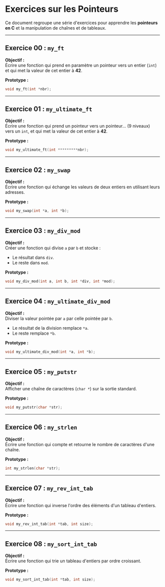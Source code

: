 # Exercices sur les Pointeurs

Ce document regroupe une série d'exercices pour apprendre les **pointeurs en C** et la manipulation de chaînes et de tableaux.

---

## **Exercice 00 : `my_ft`**

**Objectif :**  
Écrire une fonction qui prend en paramètre un pointeur vers un entier (`int`) et qui met la valeur de cet entier à **42**.

**Prototype :**
```c
void my_ft(int *nbr);
```

---

## **Exercice 01 : `my_ultimate_ft`**

**Objectif :**  
Écrire une fonction qui prend un pointeur vers un pointeur... (9 niveaux) vers un `int`, et qui met la valeur de cet entier à **42**.

**Prototype :**
```c
void my_ultimate_ft(int *********nbr);
```

---

## **Exercice 02 : `my_swap`**

**Objectif :**  
Écrire une fonction qui échange les valeurs de deux entiers en utilisant leurs adresses.

**Prototype :**
```c
void my_swap(int *a, int *b);
```

---

## **Exercice 03 : `my_div_mod`**

**Objectif :**  
Créer une fonction qui divise `a` par `b` et stocke :  
- Le résultat dans `div`.  
- Le reste dans `mod`.

**Prototype :**
```c
void my_div_mod(int a, int b, int *div, int *mod);
```

---

## **Exercice 04 : `my_ultimate_div_mod`**

**Objectif :**  
Diviser la valeur pointée par `a` par celle pointée par `b`.  
- Le résultat de la division remplace `*a`.  
- Le reste remplace `*b`.

**Prototype :**
```c
void my_ultimate_div_mod(int *a, int *b);
```

---

## **Exercice 05 : `my_putstr`**

**Objectif :**  
Afficher une chaîne de caractères (`char *`) sur la sortie standard.

**Prototype :**
```c
void my_putstr(char *str);
```

---

## **Exercice 06 : `my_strlen`**

**Objectif :**  
Écrire une fonction qui compte et retourne le nombre de caractères d'une chaîne.

**Prototype :**
```c
int my_strlen(char *str);
```

---

## **Exercice 07 : `my_rev_int_tab`**

**Objectif :**  
Écrire une fonction qui inverse l'ordre des éléments d'un tableau d'entiers.

**Prototype :**
```c
void my_rev_int_tab(int *tab, int size);
```

---

## **Exercice 08 : `my_sort_int_tab`**

**Objectif :**  
Écrire une fonction qui trie un tableau d'entiers par ordre croissant.

**Prototype :**
```c
void my_sort_int_tab(int *tab, int size);
```
